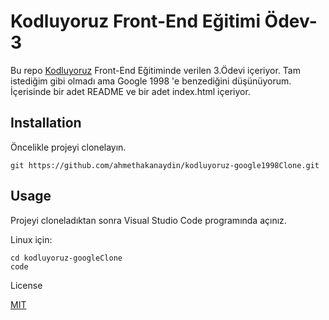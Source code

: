 # Kodluyoruz Front-End Eğitimi Ödev-3

Bu repo [Kodluyoruz](https://kodluyoruz.org) Front-End Eğitiminde verilen 3.Ödevi içeriyor. Tam istediğim gibi olmadı ama Google 1998 'e benzediğini düşünüyorum. İçerisinde bir adet README ve bir adet index.html içeriyor.

## Installation

Öncelikle projeyi clonelayın.

```
git https://github.com/ahmethakanaydin/kodluyoruz-google1998Clone.git
```

## Usage

Projeyi cloneladıktan sonra Visual Studio Code programında açınız.

Linux için:

```
cd kodluyoruz-googleClone
code
```

License

[MIT](https://choosealicense.com/)